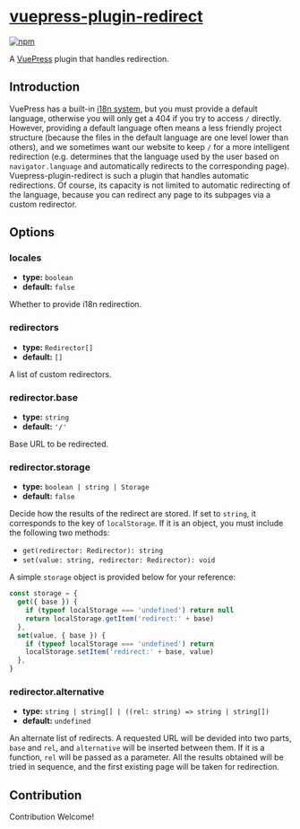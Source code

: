 # [vuepress-plugin-redirect](https://vuepress.github.io/plugins/redirect/)

[![npm](https://img.shields.io/npm/v/vuepress-plugin-redirect.svg)](https://www.npmjs.com/package/vuepress-plugin-redirect)

A [VuePress](https://vuepress.vuejs.org/) plugin that handles redirection.

## Introduction

VuePress has a built-in [i18n system](https://v1.vuepress.vuejs.org/en/guide/i18n.html), but you must provide a default language, otherwise you will only get a 404 if you try to access `/` directly. However, providing a default language often means a less friendly project structure (because the files in the default language are one level lower than others), and we sometimes want our website to keep `/` for a more intelligent redirection (e.g. determines that the language used by the user based on `navigator.language` and automatically redirects to the corresponding page). Vuepress-plugin-redirect is such a plugin that handles automatic redirections. Of course, its capacity is not limited to automatic redirecting of the language, because you can redirect any page to its subpages via a custom redirector.

## Options

### locales

- **type:** `boolean`
- **default:** `false`

Whether to provide i18n redirection.

### redirectors

- **type:** `Redirector[]`
- **default:** `[]`

A list of custom redirectors.

### redirector.base

- **type:** `string`
- **default:** `'/'`

Base URL to be redirected.

### redirector.storage

- **type:** `boolean | string | Storage`
- **default:** `false`

Decide how the results of the redirect are stored. If set to `string`, it corresponds to the key of `localStorage`. If it is an object, you must include the following two methods:

- `get(redirector: Redirector): string`
- `set(value: string, redirector: Redirector): void`

A simple `storage` object is provided below for your reference:

```js
const storage = {
  get({ base }) {
    if (typeof localStorage === 'undefined') return null
    return localStorage.getItem('redirect:' + base)
  },
  set(value, { base }) {
    if (typeof localStorage === 'undefined') return
    localStorage.setItem('redirect:' + base, value)
  },
}
```

### redirector.alternative

- **type:** `string | string[] | ((rel: string) => string | string[])`
- **default:** `undefined`

An alternate list of redirects. A requested URL will be devided into two parts, `base` and `rel`, and `alternative` will be inserted between them. If it is a function, `rel` will be passed as a parameter. All the results obtained will be tried in sequence, and the first existing page will be taken for redirection.

## Contribution

Contribution Welcome!
